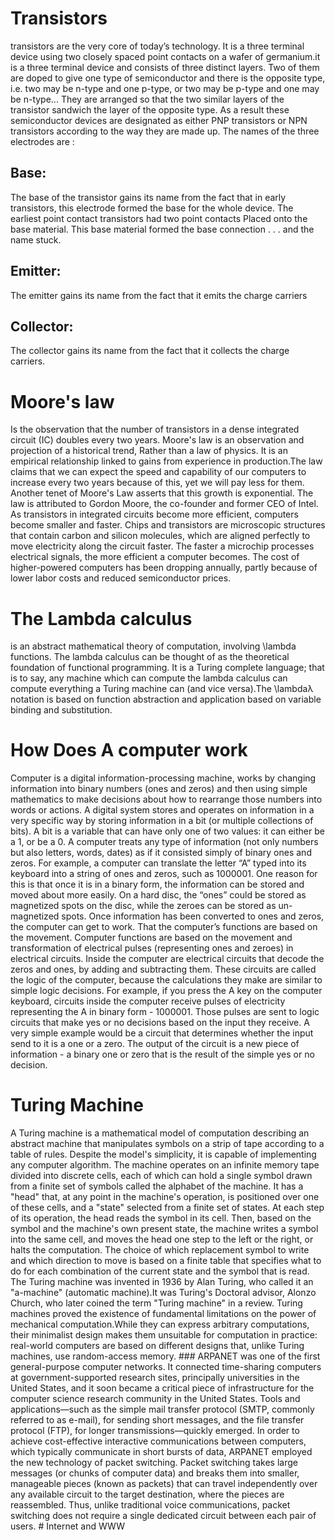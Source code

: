 # Transistors
transistors are the very core of today’s technology. It is a three terminal device using two closely spaced point contacts on a wafer of germanium.it is a three terminal device and consists of three distinct layers. Two of them are doped to give one type of semiconductor and there is the opposite type, i.e. two may be n-type and one p-type, or two may be p-type and one may be n-type... They are arranged so that the two similar layers of the transistor sandwich the layer of the opposite type. As a result these semiconductor devices are designated as either PNP transistors or NPN transistors according to the way they are made up. The names of the three electrodes are : 
## Base: 
The base of the transistor gains its name from the fact that in early transistors, this electrode formed the base for the whole device. The earliest point contact transistors had two point contacts Placed onto the base material. This base material formed the base connection . . . and the name stuck. 
## Emitter:
The emitter gains its name from the fact that it emits the charge carriers
## Collector:
The collector gains its name from the fact that it collects the charge carriers.
# Moore's law 

Is the observation that the number of transistors in a dense integrated circuit (IC) doubles every two years. Moore's law is an observation and projection of a historical trend, Rather than a law of physics. It is an empirical relationship linked to gains from experience in production.The law claims that we can expect the speed and capability of our computers to increase every two years because of this, yet we will pay less for them. Another tenet of Moore's Law asserts that this growth is exponential. The law is attributed to Gordon Moore, the co-founder and former CEO of Intel. As transistors in integrated circuits become more efficient, computers become smaller and faster. Chips and transistors are microscopic structures that contain carbon and silicon molecules, which are aligned perfectly to move electricity along the circuit faster. The faster a microchip processes electrical signals, the more efficient a computer becomes. The cost of higher-powered computers has been dropping annually, partly because of lower labor costs and reduced semiconductor prices.
# The Lambda calculus  

is an abstract mathematical theory of computation, involving \lambda functions. The lambda calculus can be thought of as the theoretical foundation of functional programming. It is a Turing complete language; that is to say, any machine which can compute the lambda calculus can compute everything a Turing machine can (and vice versa).The \lambdaλ notation is based on function abstraction and application based on variable binding and substitution.
# How Does A computer work

Computer is a digital information-processing machine, works by changing information into binary numbers (ones and zeros) and then using simple mathematics to make  decisions about how to rearrange those numbers into words or actions. A digital system stores and operates on information in a very specific way by storing information in a bit (or multiple collections of bits). A bit is a variable that can have only one of two values: it can either be a 1, or be a 0.                                    A computer treats any type of information (not only numbers but also letters, words, dates) as if it consisted simply of binary ones and zeros. For example, a computer can translate the letter “A” typed into its keyboard into a string of ones and zeros, such as 1000001. One reason for this is that once it is in a binary form, the information can be stored and moved about more easily. On a hard disc, the “ones” could be stored as magnetized spots on the disc, while the zeroes can be stored as un-magnetized spots. Once information has been converted to ones and zeros, the computer can get to work. That the computer’s functions are based on the movement.                                                                                                                                                       Computer functions are based on the movement and transformation of electrical pulses (representing ones and zeroes) in electrical circuits. Inside the computer are electrical circuits that decode the zeros and ones, by adding and subtracting them. These circuits are called the logic of the computer, because the calculations they make are similar to simple logic decisions. For example, if you press the A key on the computer keyboard, circuits inside the computer receive pulses of electricity representing the A in binary form - 1000001. Those pulses are sent to logic circuits that make yes or no decisions based on the input they receive. A very simple example would be a circuit that determines whether the input send to it is a one or a zero. The output of the circuit is a new piece of information - a binary one or zero that is the result of the simple yes or no decision.
# Turing Machine

A Turing machine is a mathematical model of computation describing an abstract machine that manipulates symbols on a strip of tape according to a table of rules. Despite the model's simplicity, it is capable of implementing any computer algorithm.
The machine operates on an infinite memory tape divided into discrete cells, each of which can hold a single symbol drawn from a finite set of symbols called the alphabet of the machine. It has a "head" that, at any point in the machine's operation, is positioned over one of these cells, and a "state" selected from a finite set of states. At each step of its operation, the head reads the symbol in its cell. Then, based on the symbol and the machine's own present state, the machine writes a symbol into the same cell, and moves the head one step to the left or the right, or halts the computation. The choice of which replacement symbol to write and which direction to move is based on a finite table that specifies what to do for each combination of the current state and the symbol that is read.
The Turing machine was invented in 1936 by Alan Turing, who called it an "a-machine" (automatic machine).It was Turing's Doctoral advisor, Alonzo Church, who later coined the term "Turing machine" in a review.
Turing machines proved the existence of fundamental limitations on the power of mechanical computation.While they can express arbitrary computations, their minimalist design makes them unsuitable for computation in practice: real-world computers are based on different designs that, unlike Turing machines, use random-access memory. 
    ### ARPANET was one of the first general-purpose computer networks. It connected time-sharing computers at government-supported research sites, principally universities in the United States, and it soon became a critical piece of infrastructure for the computer science research community in the United States. Tools and applications—such as the simple mail transfer protocol (SMTP, commonly referred to as e-mail), for sending short messages, and the file transfer protocol (FTP), for longer transmissions—quickly emerged. In order to achieve cost-effective interactive communications between computers, which typically communicate in short bursts of data, ARPANET employed the new technology of packet switching. Packet switching takes large messages (or chunks of computer data) and breaks them into smaller, manageable pieces (known as packets) that can travel independently over any available circuit to the target destination, where the pieces are reassembled. Thus, unlike traditional voice communications, packet switching does not require a single dedicated circuit between each pair of users.
    # Internet and WWW
    
